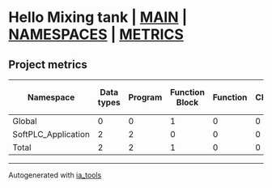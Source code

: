 # Hello Mixing tank | [MAIN] | [NAMESPACES] | [METRICS]  

## Project metrics

| Namespace | Data types | Program | Function Block | Function | Class | Lines of code | Maintainable size |
| --------- | ---------- | ------- | -------------- | -------- | ----- | ------------- | ----------------- |
| Global | 0 | 0 | 1 | 0 | 0 | 26 | 45 |  
| SoftPLC_Application | 2 | 2 | 0 | 0 | 0 | 183 | 198 |  
| Total | 2 | 2 | 1 | 0 | 0 | 209 | 243 |  

---
Autogenerated with [ia_tools](https://github.com/tkucic/ia_tools)  

[MAIN]: ../index_st.md
[NAMESPACES]: ../docs/ns/nsList_st.md
[METRICS]: metrics_st.md

